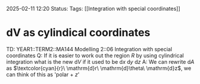 2025-02-11 12:20
Status: 
Tags: [[Integration with special coordinates]]
# dV as cylindical coordinates

TD: YEAR1::TERM2::MA144 Modelling 2::06 Integration with special coordinates
Q: If it is easier to work out the region $R$ by using cylindrical integration what is the new $\mathrm{d}V$ if it used to be $\mathrm{d}x\ \mathrm{d}y\ \mathrm{d}z$
A: We can rewrite $\mathrm{d}A$ as $\textcolor{cyan}{r}\ \mathrm{d}r\ \mathrm{d}\theta\ \mathrm{d}z$, we can think of this as 'polar + $z$'
<!--ID: 1739276529215-->
